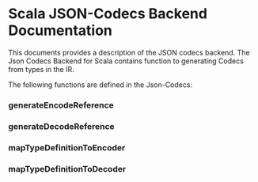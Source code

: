 # Scala JSON-Codecs Backend Documentation

This documents provides a description of the JSON codecs backend.
The Json Codecs Backend for Scala contains function to generating Codecs from types in the IR.

The following functions are defined in the Json-Codecs:

### generateEncodeReference


### generateDecodeReference

### mapTypeDefinitionToEncoder

### mapTypeDefinitionToDecoder

